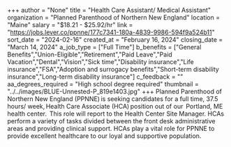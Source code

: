 +++
author = "None"
title = "Health Care Assistant/ Medical Assistant"
organization = "Planned Parenthood of Northern New England"
location = "Maine"
salary = "$18.21 - $25.92/hr"
link = "https://jobs.lever.co/ppnne/177c7341-180a-4839-9986-594f9a524b11"
sort_date = "2024-02-16"
created_at = "February 16, 2024"
closing_date = "March 14, 2024"
a_job_type = ["Full Time"]
b_benefits = ["General Benefits","Union-Eligible","Retirement","Paid Leave","Paid Vacation","Dental","Vision","Sick time","Disability insurance","Life insurance","FSA","Adoption and surrogacy benefits","Short-term disability insurance","Long-term disability insurance"]
c_feedback = ""
aa_degrees_required = "High school degree required"
thumbnail = "../../images/BLUE-Unnested-P_819e1403.jpg"
+++
Planned Parenthood of Northern New England (PPNNE) is seeking candidates for a full time, 37.5 hours/ week, Health Care Associate (HCA) position out of our  Portland, ME health center.  This role will report to the Health Center Site Manager. HCAs perform a variety of tasks divided between the front desk administrative areas and providing clinical support. HCAs play a vital role for PPNNE to provide excellent healthcare to our loyal and supportive population. 